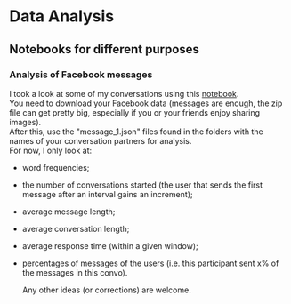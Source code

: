 # Data Analysis

## Notebooks for different purposes

### Analysis of Facebook messages

  I took a look at some of my conversations using this [notebook](https://github.com/ncsereoka/data-analysis/blob/master/FacebookMessagesAnalysis/FacebookAnalysis.ipynb).  
  You need to download your Facebook data (messages are enough, the zip file can get pretty big, especially if you or your friends enjoy sharing images).  
  After this, use the "message_1.json" files found in the folders with the names of your conversation partners for analysis.  
  For now, I only look at:

* word frequencies;
* the number of conversations started (the user that sends the first message after an interval gains an increment);
* average message length;
* average conversation length;
* average response time (within a given window);
* percentages of messages of the users (i.e. this participant sent x% of the messages in this convo).

  Any other ideas (or corrections) are welcome.
